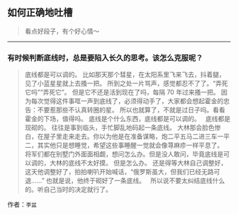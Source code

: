 ## 如何正确地吐槽

> 看点好段子，有个好心情～


 
---

### 有时候判断底线时，总是要陷入长久的思考。该怎么克服呢？

> 底线都是可以调的。
> 比如那天那个彗星，在太阳系里飞来飞去，抖着腿，见了小蓝星星就上去搔一把。
> 所到之处一片骂声，感觉都忍不了了。“弄死它吗”“弄死它”。
> 但是它不还是活到现在了吗，每隔 70 年过来搔一把。
> 因为每次觉得这件事哐一声到底线了，必须得动手了，大家都会想起霍金的忠告：不要惹那些不认真转圈的星。
> 所以也就算了，不就是过日子吗。看看霍金的下场，值得吗。
> 底线是个什么东西，底线都是可以调的。
>  
> 底线都是现砌的。
> 往往是事到临头，手忙脚乱地码起一条底线。
> 大林那会脸色惨白，在屋子里走来走去。你以为他是在准备谋略，炮二平五马二进三车一平二，其实他只是想睡觉，希望这些事睡醒一觉就会像荨麻疹一样平息了。
> 将军们都在别墅门外面面相觑，想问怎么办。但是没人敢问，毕竟底线是可以调的，大林的底线不太好摸。
> 但是怎么办。
> 还是得等大林自己调整好，这天他调整好了，拍拍喇叭开始喊话，“俄罗斯虽大，但我们已经无路可退……”
> 也就是说，他终于砌好了一条底线。
>  
> 所以说不要太纠结底线什么的。听自己当时的决定就行了。


作者：`李盆`